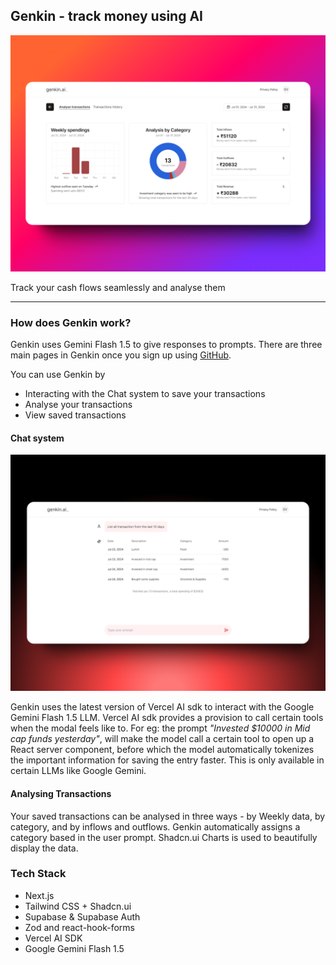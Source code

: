 ## Genkin - track money using AI

![Hero](public/analysis.png)

<p class="text-center">Track your cash flows seamlessly and analyse them</p>

---

### How does Genkin work?

Genkin uses Gemini Flash 1.5 to give responses to prompts. There are three main pages in Genkin once you sign up using [GitHub](https://github.com/).

You can use Genkin by

- Interacting with the Chat system to save your transactions
- Analyse your transactions
- View saved transactions

#### Chat system

![Chat system](public/chat.png)

Genkin uses the latest version of Vercel AI sdk to interact with the Google Gemini Flash 1.5 LLM. Vercel AI sdk provides a provision to call certain tools when the modal feels like to. For eg: the prompt _"Invested $10000 in Mid cap funds yesterday"_, will make the model call a certain tool to open up a React server component, before which the model automatically tokenizes the important information for saving the entry faster. This is only available in certain LLMs like Google Gemini.

#### Analysing Transactions

Your saved transactions can be analysed in three ways - by Weekly data, by category, and by inflows and outflows. Genkin automatically assigns a category based in the user prompt. Shadcn.ui Charts is used to beautifully display the data.

### Tech Stack

- Next.js
- Tailwind CSS + Shadcn.ui
- Supabase & Supabase Auth
- Zod and react-hook-forms
- Vercel AI SDK
- Google Gemini Flash 1.5

